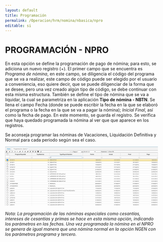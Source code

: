 ```yaml
---
layout: default
title: Programación
permalink: /Operacion/hrm/nomina/nbasica/npro
editable: si
---
```


# PROGRAMACIÓN - NPRO

En esta opción se define la programación de pago de nómina; para esto, se adiciona un nuevo registro (+). El primer campo que se encuentra es _Programa de nómina_, en este campo, se diligencia el código del programa que se va a realizar, este campo de código puede ser elegido por el usuario a conveniencia, eso quiere decir, que se puede diligenciar de la forma que se desee, pero una vez creado algún tipo de código, se debe continuar con esta misma estructura. También se define el tipo de nómina que se va a liquidar, la cual se parametriza en la aplicación **Tipo de nómina - NBTN**. Se llena el campo Fecha (donde se puede escribir la fecha en la que se elaboró el programa o la fecha en la que se va a pagar la nómina); _Inicial_ _Final_, así como la fecha de pago.  En este momento, se guarda el registro.  Se verifica que haya quedado programada la nómina al ver que que aparece en los registros.

Se aconseja programar las nóminas de Vacaciones, Liquidación Definitiva y Normal para cada periodo según sea el caso.


![](npro1.png)


_Nota: La programación de las nóminas especiales como cesantías, intereses de cesantías y primas se hace en esta misma opción, indicando los parámetros en las fechas. Una vez programada la nómina en el NPRO se genera de igual manera que una nómina normal en la opción NGEN con los parámetros programa y tercero._



